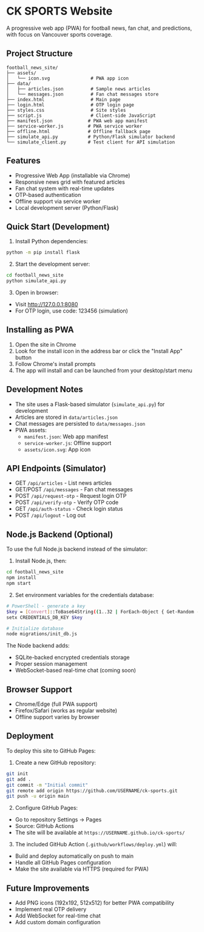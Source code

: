 # CK SPORTS Website

A progressive web app (PWA) for football news, fan chat, and predictions, with focus on Vancouver sports coverage.

## Project Structure

```
football_news_site/
├── assets/
│   └── icon.svg               # PWA app icon
├── data/
│   ├── articles.json          # Sample news articles
│   └── messages.json          # Fan chat messages store
├── index.html                 # Main page
├── login.html                 # OTP login page
├── styles.css                 # Site styles
├── script.js                  # Client-side JavaScript
├── manifest.json             # PWA web app manifest
├── service-worker.js         # PWA service worker
├── offline.html              # Offline fallback page
├── simulate_api.py           # Python/Flask simulator backend
└── simulate_client.py        # Test client for API simulation
```

## Features

- Progressive Web App (installable via Chrome)
- Responsive news grid with featured articles
- Fan chat system with real-time updates
- OTP-based authentication
- Offline support via service worker
- Local development server (Python/Flask)

## Quick Start (Development)

1. Install Python dependencies:
```bash
python -m pip install flask
```

2. Start the development server:
```bash
cd football_news_site
python simulate_api.py
```

3. Open in browser:
- Visit http://127.0.0.1:8080
- For OTP login, use code: 123456 (simulation)

## Installing as PWA

1. Open the site in Chrome
2. Look for the install icon in the address bar or click the "Install App" button
3. Follow Chrome's install prompts
4. The app will install and can be launched from your desktop/start menu

## Development Notes

- The site uses a Flask-based simulator (`simulate_api.py`) for development
- Articles are stored in `data/articles.json`
- Chat messages are persisted to `data/messages.json`
- PWA assets:
  - `manifest.json`: Web app manifest
  - `service-worker.js`: Offline support
  - `assets/icon.svg`: App icon

## API Endpoints (Simulator)

- GET `/api/articles` - List news articles
- GET/POST `/api/messages` - Fan chat messages
- POST `/api/request-otp` - Request login OTP
- POST `/api/verify-otp` - Verify OTP code
- GET `/api/auth-status` - Check login status
- POST `/api/logout` - Log out

## Node.js Backend (Optional)

To use the full Node.js backend instead of the simulator:

1. Install Node.js, then:
```bash
cd football_news_site
npm install
npm start
```

2. Set environment variables for the credentials database:
```bash
# PowerShell - generate a key
$key = [Convert]::ToBase64String((1..32 | ForEach-Object { Get-Random -Maximum 256 }))
setx CREDENTIALS_DB_KEY $key

# Initialize database
node migrations/init_db.js
```

The Node backend adds:
- SQLite-backed encrypted credentials storage
- Proper session management
- WebSocket-based real-time chat (coming soon)

## Browser Support

- Chrome/Edge (full PWA support)
- Firefox/Safari (works as regular website)
- Offline support varies by browser

## Deployment

To deploy this site to GitHub Pages:

1. Create a new GitHub repository:
```bash
git init
git add .
git commit -m "Initial commit"
git remote add origin https://github.com/USERNAME/ck-sports.git
git push -u origin main
```

2. Configure GitHub Pages:
- Go to repository Settings → Pages
- Source: GitHub Actions
- The site will be available at `https://USERNAME.github.io/ck-sports/`

3. The included GitHub Action (`.github/workflows/deploy.yml`) will:
- Build and deploy automatically on push to main
- Handle all GitHub Pages configuration
- Make the site available via HTTPS (required for PWA)

## Future Improvements

- Add PNG icons (192x192, 512x512) for better PWA compatibility
- Implement real OTP delivery
- Add WebSocket for real-time chat
- Add custom domain configuration
